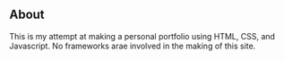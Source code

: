 ## About

This is my attempt at making a personal portfolio using HTML, CSS, and Javascript. No frameworks arae involved in the making of this site.